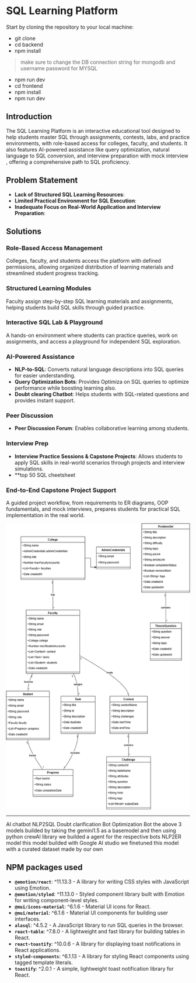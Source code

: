 # **SQL Learning Platform**

Start by cloning the repository to your local machine:

- git clone <repository-url>
- cd backend
- npm install
> make sure to change the DB connection string for mongodb and username password for MYSQL
- npm run dev
- cd frontend
- npm install
- npm run dev



## Introduction
The SQL Learning Platform is an interactive educational tool designed to help students master SQL through assignments, contests, labs, and practice environments, with role-based access for colleges, faculty, and students. It also features AI-powered assistance like query optimization, natural language to SQL conversion, and interview preparation with mock interview , offering a comprehensive path to SQL proficiency.

## Problem Statement
- **Lack of Structured SQL Learning Resources**:
- **Limited Practical Environment for SQL Execution**:
- **Inadequate Focus on Real-World Application and Interview Preparation**: 

## Solutions

### Role-Based Access Management
Colleges, faculty, and students access the platform with defined permissions, allowing organized distribution of learning materials and streamlined student progress tracking.

### Structured Learning Modules
Faculty assign step-by-step SQL learning materials and assignments, helping students build SQL skills through guided practice.

### Interactive SQL Lab & Playground
A hands-on environment where students can practice queries, work on assignments, and access a playground for independent SQL exploration.

### AI-Powered Assistance
- **NLP-to-SQL**: Converts natural language descriptions into SQL queries for easier understanding.
- **Query Optimization Bots**: Provides Optimiza on SQL queries to optimize performance while boosting learning also.
- **Doubt clearing Chatbot**: Helps students with SQL-related questions and provides instant support.

### Peer Discussion  
- **Peer Discussion Forum**: Enables collaborative learning among students.
### Interview Prep
- **Interview Practice Sessions & Capstone Projects**: Allows students to apply SQL skills in real-world scenarios through projects and interview simulations.
- **top 50 SQL cheetsheet

### End-to-End Capstone Project Support
A guided project workflow, from requirements to ER diagrams, OOP fundamentals, and mock interviews, prepares students for practical SQL implementation in the real world.

![My Image](sql.png)

---
AI chatbot
  NLP2SQL
  Doubt clarification Bot
  Optimization Bot
  the above 3 models builded by taking the gemini1.5 as a basemodel and then using python crewAI library we builded a agent for the respective bots
  NLP2ER model this model builded with Google AI studio we finetuned this model with a curated dataset made by our own

## NPM packages used
- **`@emotion/react`**: ^11.13.3 - A library for writing CSS styles with JavaScript using Emotion.
- **`@emotion/styled`**: ^11.13.0 - Styled component library built with Emotion for writing component-level styles.
- **`@mui/icons-material`**: ^6.1.6 - Material UI icons for React.
- **`@mui/material`**: ^6.1.6 - Material UI components for building user interfaces.
- **`alasql`**: ^4.5.2 - A JavaScript library to run SQL queries in the browser.
- **`react-table`**: ^7.8.0 - A lightweight and fast library for building tables in React.
- **`react-toastify`**: ^10.0.6 - A library for displaying toast notifications in React applications.
- **`styled-components`**: ^6.1.13 - A library for styling React components using tagged template literals.
- **`toastify`**: ^2.0.1 - A simple, lightweight toast notification library for React.






